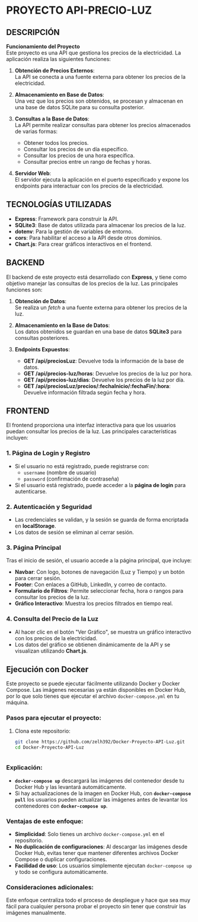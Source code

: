 # PROYECTO API-PRECIO-LUZ

## DESCRIPCIÓN

**Funcionamiento del Proyecto**  
Este proyecto es una API que gestiona los precios de la electricidad. La aplicación realiza las siguientes funciones:

1. **Obtención de Precios Externos**:  
   La API se conecta a una fuente externa para obtener los precios de la electricidad.
   
2. **Almacenamiento en Base de Datos**:  
   Una vez que los precios son obtenidos, se procesan y almacenan en una base de datos SQLite para su consulta posterior.

3. **Consultas a la Base de Datos**:  
   La API permite realizar consultas para obtener los precios almacenados de varias formas:
   - Obtener todos los precios.
   - Consultar los precios de un día específico.
   - Consultar los precios de una hora específica.
   - Consultar precios entre un rango de fechas y horas.

4. **Servidor Web**:  
   El servidor ejecuta la aplicación en el puerto especificado y expone los endpoints para interactuar con los precios de la electricidad.

## TECNOLOGÍAS UTILIZADAS

- **Express**: Framework para construir la API.
- **SQLite3**: Base de datos utilizada para almacenar los precios de la luz.
- **dotenv**: Para la gestión de variables de entorno.
- **cors**: Para habilitar el acceso a la API desde otros dominios.
- **Chart.js**: Para crear gráficos interactivos en el frontend.

## BACKEND

El backend de este proyecto está desarrollado con **Express**, y tiene como objetivo manejar las consultas de los precios de la luz. Las principales funciones son:

1. **Obtención de Datos**:  
   Se realiza un *fetch* a una fuente externa para obtener los precios de la luz.

2. **Almacenamiento en la Base de Datos**:  
   Los datos obtenidos se guardan en una base de datos **SQLite3** para consultas posteriores.

3. **Endpoints Expuestos**:  
   - **GET /api/preciosLuz**: Devuelve toda la información de la base de datos.
   - **GET /api/precios-luz/horas**: Devuelve los precios de la luz por hora.
   - **GET /api/precios-luz/dias**: Devuelve los precios de la luz por día.
   - **GET /api/preciosLuz/precios/:fechaInicio/:fechaFin/:hora**: Devuelve información filtrada según fecha y hora.

## FRONTEND

El frontend proporciona una interfaz interactiva para que los usuarios puedan consultar los precios de la luz. Las principales características incluyen:

### 1. **Página de Login y Registro**  
   - Si el usuario no está registrado, puede registrarse con:
     - `username` (nombre de usuario)
     - `password` (confirmación de contraseña)  
   - Si el usuario está registrado, puede acceder a la **página de login** para autenticarse.

### 2. **Autenticación y Seguridad**  
   - Las credenciales se validan, y la sesión se guarda de forma encriptada en **localStorage**.  
   - Los datos de sesión se eliminan al cerrar sesión.

### 3. **Página Principal**  
   Tras el inicio de sesión, el usuario accede a la página principal, que incluye:
   - **Navbar**: Con logo, botones de navegación (Luz y Tiempo) y un botón para cerrar sesión.
   - **Footer**: Con enlaces a GitHub, LinkedIn, y correo de contacto.
   - **Formulario de Filtros**: Permite seleccionar fecha, hora o rangos para consultar los precios de la luz.
   - **Gráfico Interactivo**: Muestra los precios filtrados en tiempo real.

### 4. **Consulta del Precio de la Luz**  
   - Al hacer clic en el botón "Ver Gráfico", se muestra un gráfico interactivo con los precios de la electricidad.  
   - Los datos del gráfico se obtienen dinámicamente de la API y se visualizan utilizando **Chart.js**.


## Ejecución con Docker

Este proyecto se puede ejecutar fácilmente utilizando Docker y Docker Compose. Las imágenes necesarias ya están disponibles en Docker Hub, por lo que solo tienes que ejecutar el archivo `docker-compose.yml` en tu máquina.

### Pasos para ejecutar el proyecto:

1. Clona este repositorio:

   ```bash
   git clone https://github.com/zelh392/Docker-Proyecto-API-Luz.git
   cd Docker-Proyecto-API-Luz



### Explicación:

- **`docker-compose up`** descargará las imágenes del contenedor desde tu Docker Hub y las levantará automáticamente.
- Si hay actualizaciones de la imagen en Docker Hub, con **`docker-compose pull`** los usuarios pueden actualizar las imágenes antes de levantar los contenedores con **`docker-compose up`**.

### Ventajas de este enfoque:

- **Simplicidad**: Solo tienes un archivo `docker-compose.yml` en el repositorio.
- **No duplicación de configuraciones**: Al descargar las imágenes desde Docker Hub, evitas tener que mantener diferentes archivos Docker Compose o duplicar configuraciones.
- **Facilidad de uso**: Los usuarios simplemente ejecutan `docker-compose up` y todo se configura automáticamente.

### Consideraciones adicionales:

Este enfoque centraliza todo el proceso de despliegue y hace que sea muy fácil para cualquier persona probar el proyecto sin tener que construir las imágenes manualmente.

